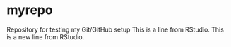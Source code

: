# myrepo
Repository for testing my Git/GitHub setup
This is a line from RStudio.
This is a new line from RStudio.


